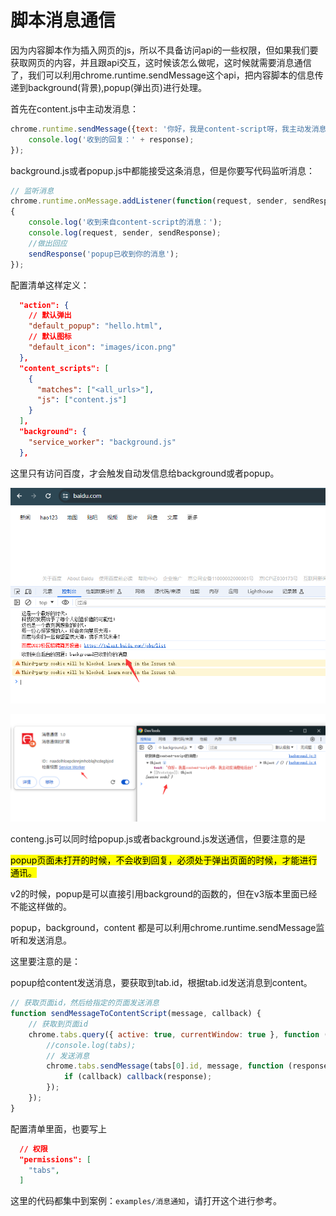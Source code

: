 # 脚本消息通信



因为内容脚本作为插入网页的js，所以不具备访问api的一些权限，但如果我们要获取网页的内容，并且跟api交互，这时候该怎么做呢，这时候就需要消息通信了，我们可以利用chrome.runtime.sendMessage这个api，把内容脚本的信息传递到background(背景),popup(弹出页)进行处理。

首先在content.js中主动发消息：

```js
chrome.runtime.sendMessage({text: '你好，我是content-script呀，我主动发消息给后台！'}, function(response) {
    console.log('收到的回复：' + response);
});
```

background.js或者popup.js中都能接受这条消息，但是你要写代码监听消息：

```js
// 监听消息
chrome.runtime.onMessage.addListener(function(request, sender, sendResponse)
{
    console.log('收到来自content-script的消息：');
    console.log(request, sender, sendResponse);
    //做出回应
    sendResponse('popup已收到你的消息'); 
});
```

配置清单这样定义：

```json
  "action": {
    // 默认弹出
    "default_popup": "hello.html",      
    // 默认图标
    "default_icon": "images/icon.png"
  },
  "content_scripts": [
    {
      "matches": ["<all_urls>"],
      "js": ["content.js"]
    }
  ], 
  "background": {
    "service_worker": "background.js"
  },
```

这里只有访问百度，才会触发自动发信息给background或者popup。

![image.png](./images/7.png)

![image.png](./images/8.png)



conteng.js可以同时给popup.js或者background.js发送通信，但要注意的是

<mark>popup页面未打开的时候，不会收到回复，必须处于弹出页面的时候，才能进行通讯。</mark>

v2的时候，popup是可以直接引用background的函数的，但在v3版本里面已经不能这样做的。



popup，background，content 都是可以利用chrome.runtime.sendMessage监听和发送消息。

这里要注意的是：

popup给content发送消息，要获取到tab.id，根据tab.id发送消息到content。

```js
// 获取页面id，然后给指定的页面发送消息
function sendMessageToContentScript(message, callback) {
    // 获取到页面id
    chrome.tabs.query({ active: true, currentWindow: true }, function (tabs) {
        //console.log(tabs);
        // 发送消息
        chrome.tabs.sendMessage(tabs[0].id, message, function (response) {
            if (callback) callback(response);
        });
    });
}
```

配置清单里面，也要写上

```json
  // 权限
  "permissions": [
    "tabs",
  ]
```

这里的代码都集中到案例：`examples/消息通知`，请打开这个进行参考。


